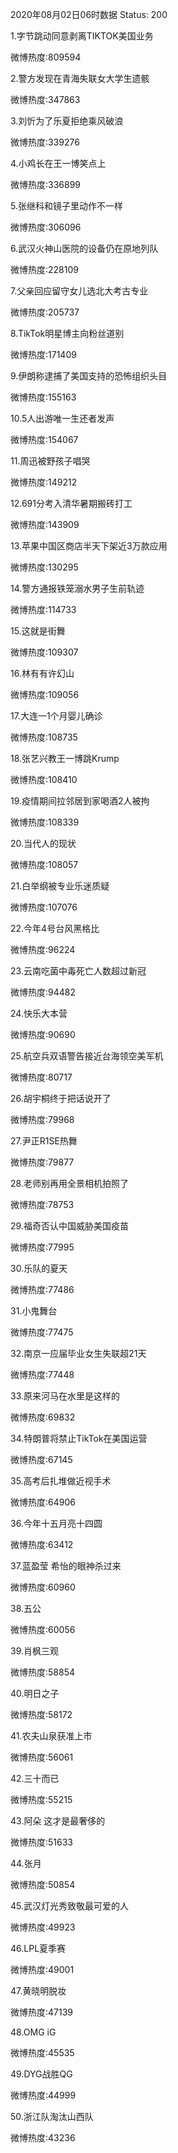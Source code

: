 2020年08月02日06时数据
Status: 200

1.字节跳动同意剥离TIKTOK美国业务

微博热度:809594

2.警方发现在青海失联女大学生遗骸

微博热度:347863

3.刘忻为了乐夏拒绝乘风破浪

微博热度:339276

4.小鸡长在王一博笑点上

微博热度:336899

5.张继科和镜子里动作不一样

微博热度:306096

6.武汉火神山医院的设备仍在原地列队

微博热度:228109

7.父亲回应留守女儿选北大考古专业

微博热度:205737

8.TikTok明星博主向粉丝道别

微博热度:171409

9.伊朗称逮捕了美国支持的恐怖组织头目

微博热度:155163

10.5人出游唯一生还者发声

微博热度:154067

11.周迅被野孩子唱哭

微博热度:149212

12.691分考入清华暑期搬砖打工

微博热度:143909

13.苹果中国区商店半天下架近3万款应用

微博热度:130295

14.警方通报铁笼溺水男子生前轨迹

微博热度:114733

15.这就是街舞

微博热度:109307

16.林有有许幻山

微博热度:109056

17.大连一1个月婴儿确诊

微博热度:108735

18.张艺兴教王一博跳Krump

微博热度:108410

19.疫情期间拉邻居到家喝酒2人被拘

微博热度:108339

20.当代人的现状

微博热度:108057

21.白举纲被专业乐迷质疑

微博热度:107076

22.今年4号台风黑格比

微博热度:96224

23.云南吃菌中毒死亡人数超过新冠

微博热度:94482

24.快乐大本营

微博热度:90690

25.航空兵双语警告接近台海领空美军机

微博热度:80717

26.胡宇桐终于把话说开了

微博热度:79968

27.尹正R1SE热舞

微博热度:79877

28.老师别再用全景相机拍照了

微博热度:78753

29.福奇否认中国威胁美国疫苗

微博热度:77995

30.乐队的夏天

微博热度:77486

31.小鬼舞台

微博热度:77475

32.南京一应届毕业女生失联超21天

微博热度:77448

33.原来河马在水里是这样的

微博热度:69832

34.特朗普将禁止TikTok在美国运营

微博热度:67145

35.高考后扎堆做近视手术

微博热度:64906

36.今年十五月亮十四圆

微博热度:63412

37.蓝盈莹 希怡的眼神杀过来

微博热度:60960

38.五公

微博热度:60056

39.肖枫三观

微博热度:58854

40.明日之子

微博热度:58172

41.农夫山泉获准上市

微博热度:56061

42.三十而已

微博热度:55215

43.阿朵 这才是最奢侈的

微博热度:51633

44.张月

微博热度:50854

45.武汉灯光秀致敬最可爱的人

微博热度:49923

46.LPL夏季赛

微博热度:49001

47.黄晓明脱妆

微博热度:47139

48.OMG iG

微博热度:45535

49.DYG战胜QG

微博热度:44999

50.浙江队淘汰山西队

微博热度:43236

